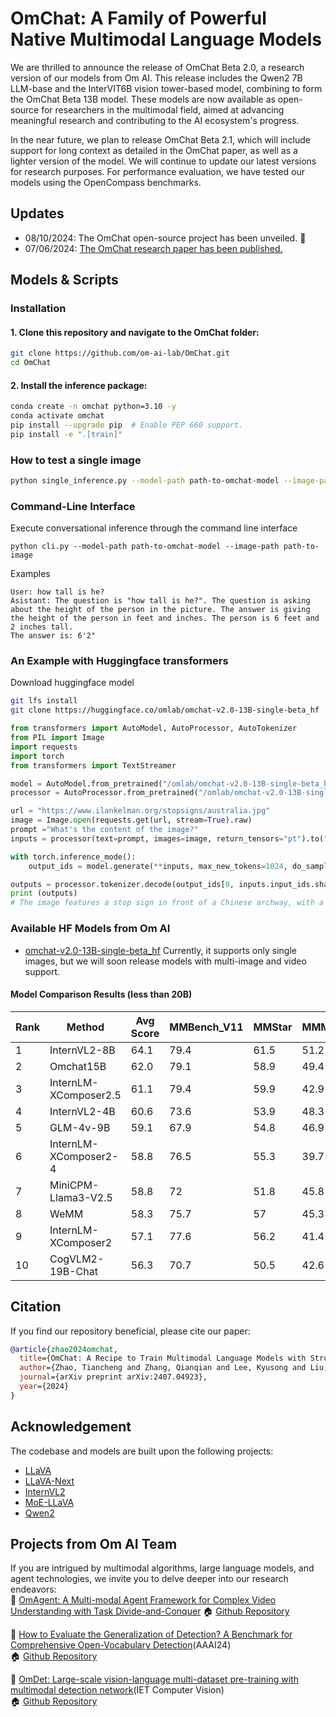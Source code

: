 # OmChat: A Family of Powerful Native Multimodal Language Models
We are thrilled to announce the release of OmChat Beta 2.0, a research version of our models from Om AI. This release includes the Qwen2 7B LLM-base and the InterVIT6B vision tower-based model, combining to form the OmChat Beta 13B model. These models are now available as open-source for researchers in the multimodal field, aimed at advancing meaningful research and contributing to the AI ecosystem's progress.

In the near future, we plan to release OmChat Beta 2.1, which will include support for long context as detailed in the OmChat paper, as well as a lighter version of the model. We will continue to update our latest versions for research purposes. For performance evaluation, we have tested our models using the OpenCompass benchmarks.

## Updates
* 08/10/2024: The OmChat open-source project has been unveiled. 🎉
* 07/06/2024: [The OmChat research paper has been published.](https://arxiv.org/abs/2407.04923)


## Models & Scripts

### Installation

#### 1. **Clone this repository and navigate to the OmChat folder:**
```bash
git clone https://github.com/om-ai-lab/OmChat.git
cd OmChat
```

#### 2. **Install the inference package:**
```bash
conda create -n omchat python=3.10 -y
conda activate omchat
pip install --upgrade pip  # Enable PEP 660 support.
pip install -e ".[train]"
```

### How to test a single image
```bash
python single_inference.py --model-path path-to-omchat-model --image-path path-to-image --question question-content
```

### Command-Line Interface
Execute conversational inference through the command line interface
```
python cli.py --model-path path-to-omchat-model --image-path path-to-image

```
Examples

```
User: how tall is he?
Asistant: The question is "how tall is he?". The question is asking about the height of the person in the picture. The answer is giving the height of the person in feet and inches. The person is 6 feet and 2 inches tall.
The answer is: 6'2"

```
### An Example with Huggingface transformers
Download huggingface model
```bash
git lfs install
git clone https://huggingface.co/omlab/omchat-v2.0-13B-single-beta_hf
```

```python
from transformers import AutoModel, AutoProcessor, AutoTokenizer
from PIL import Image
import requests
import torch
from transformers import TextStreamer

model = AutoModel.from_pretrained("/omlab/omchat-v2.0-13B-single-beta_hf",trust_remote_code=True, torch_dtype=torch.float16).cuda().eval()
processor = AutoProcessor.from_pretrained("/omlab/omchat-v2.0-13B-single-beta_hf", trust_remote_code=True)

url = "https://www.ilankelman.org/stopsigns/australia.jpg"
image = Image.open(requests.get(url, stream=True).raw)
prompt ="What's the content of the image?"
inputs = processor(text=prompt, images=image, return_tensors="pt").to("cuda")

with torch.inference_mode():
    output_ids = model.generate(**inputs, max_new_tokens=1024, do_sample=False, eos_token_id=model.generation_config.eos_token_id,  pad_token_id=processor.tokenizer.pad_token_id)

outputs = processor.tokenizer.decode(output_ids[0, inputs.input_ids.shape[1] :]).strip()
print (outputs)
# The image features a stop sign in front of a Chinese archway, with a black car driving past. The stop sign is located on the left side of the scene, while the car is on the right side. There are also two statues of lions on either side of the archway, adding to the cultural ambiance of the scene.<|im_end|>

```

### Available HF Models from Om AI
- [omchat-v2.0-13B-single-beta_hf](https://huggingface.co/omlab/omchat-v2.0-13B-single-beta_hf) Currently, it supports only single images, but we will soon release models with multi-image and video support.


#### Model Comparison Results (less than 20B)

| Rank | Method                    | Avg Score |MMBench_V11|MMStar | MMMU_VAL | MathVista |
|------|---------------------------|-----------|----------|--------|----------|-----------|
| 1    | InternVL2-8B              | 64.1      | 79.4     | 61.5   | 51.2     | 58.3      |
| 2    | Omchat15B                 | 62.0      | 79.1     | 58.9   | 49.4     | 57.3      |
| 3    | InternLM-XComposer2.5     | 61.1      | 79.4     | 59.9   | 42.9     | 63.7      |
| 4    | InternVL2-4B              | 60.6      | 73.6     | 53.9   | 48.3     | 58.1      |
| 5    | GLM-4v-9B                 | 59.1      | 67.9     | 54.8   | 46.9     | 51.1      |
| 6    | InternLM-XComposer2-4     | 58.8      | 76.5     | 55.3   | 39.7     | 59.4      |
| 7    | MiniCPM-Llama3-V2.5       | 58.8      | 72       | 51.8   | 45.8     | 54.3      |
| 8    | WeMM                      | 58.3      | 75.7     | 57     | 45.3     | 54.9      |
| 9    | InternLM-XComposer2       | 57.1      | 77.6     | 56.2   | 41.4     | 59.5      |
| 10   | CogVLM2-19B-Chat          | 56.3      | 70.7     | 50.5   | 42.6     | 38.6      |


## Citation
If you find our repository beneficial, please cite our paper:
```bibtex
@article{zhao2024omchat,
  title={OmChat: A Recipe to Train Multimodal Language Models with Strong Long Context and Video Understanding},
  author={Zhao, Tiancheng and Zhang, Qianqian and Lee, Kyusong and Liu, Peng and Zhang, Lu and Fang, Chunxin and Liao, Jiajia and Jiang, Kelei and Ma, Yibo and Xu, Ruochen},
  journal={arXiv preprint arXiv:2407.04923},
  year={2024}
}
```

## Acknowledgement
The codebase and models are built upon the following projects:
- [LLaVA](https://github.com/haotian-liu/LLaVA) 
- [LLaVA-Next](https://github.com/LLaVA-VL/LLaVA-NeXT)
- [InternVL2](https://internvl.github.io/blog/2024-07-02-InternVL-2.0/)
- [MoE-LLaVA](https://github.com/PKU-YuanGroup/MoE-LLaVA)
- [Qwen2](https://github.com/QwenLM/Qwen2)


## Projects from Om AI Team
If you are intrigued by multimodal algorithms, large language models, and agent technologies, we invite you to delve deeper into our research endeavors:  
🔆 [OmAgent: A Multi-modal Agent Framework for Complex Video Understanding with Task Divide-and-Conquer](https://arxiv.org/abs/2406.16620)
🏠 [Github Repository](https://github.com/om-ai-lab/OmAgentn)

🔆 [How to Evaluate the Generalization of Detection? A Benchmark for Comprehensive Open-Vocabulary Detection](https://arxiv.org/abs/2308.13177)(AAAI24)   
🏠 [Github Repository](https://github.com/om-ai-lab/OVDEval/tree/main)

🔆 [OmDet: Large-scale vision-language multi-dataset pre-training with multimodal detection network](https://ietresearch.onlinelibrary.wiley.com/doi/full/10.1049/cvi2.12268)(IET Computer Vision)  
🏠 [Github Repository](https://github.com/om-ai-lab/OmDet)


